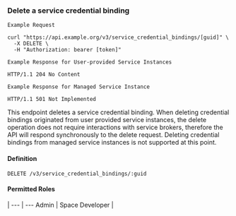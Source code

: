 ### Delete a service credential binding

```
Example Request
```

```shell
curl "https://api.example.org/v3/service_credential_bindings/[guid]" \
  -X DELETE \
  -H "Authorization: bearer [token]"
```

```
Example Response for User-provided Service Instances
```

```http
HTTP/1.1 204 No Content
```

```
Example Response for Managed Service Instance
```

```http
HTTP/1.1 501 Not Implemented
``` 

This endpoint deletes a service credential binding. When deleting credential bindings originated from user provided 
service instances, the delete operation does not require interactions with service brokers, therefore the API will 
respond synchronously to the delete request. Deleting credential bindings from managed service instances is not supported
at this point. 

#### Definition
`DELETE /v3/service_credential_bindings/:guid`

#### Permitted Roles
 |
--- | ---
Admin |
Space Developer |
